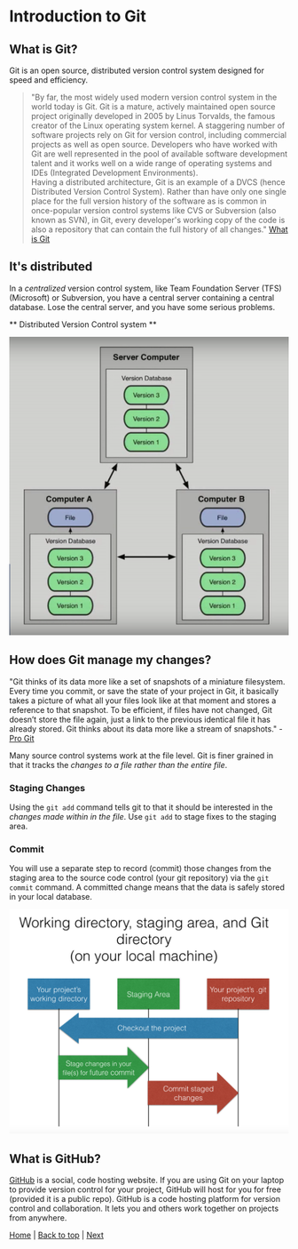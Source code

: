 # Introduction to Git

## What is Git?

Git is an open source, distributed version control system designed for speed and efficiency.

> "By far, the most widely used modern version control system in the world today is Git. Git is a mature, actively maintained open source project originally developed in 2005 by Linus Torvalds, the famous creator of the Linux operating system kernel. A staggering number of software projects rely on Git for version control, including commercial projects as well as open source. Developers who have worked with Git are well represented in the pool of available software development talent and it works well on a wide range of operating systems and IDEs (Integrated Development Environments).  
Having a distributed architecture, Git is an example of a DVCS (hence Distributed Version Control System). Rather than have only one single place for the full version history of the software as is common in once-popular version control systems like CVS or Subversion (also known as SVN), in Git, every developer's working copy of the code is also a repository that can contain the full history of all changes." [What is Git](https://www.atlassian.com/git/tutorials/what-is-git)

## It's distributed

In a _centralized_ version control system, like Team Foundation Server (TFS) (Microsoft) or Subversion, you have a central server containing a central database.  Lose the central server, and you have some serious problems.


** Distributed Version Control system **

![distributed](/static/assets/img/distributed-vcs.png)


## How does Git manage my changes?

"Git thinks of its data more like a set of snapshots of a miniature filesystem. Every time you commit, or save the state of your project in Git, it basically takes a picture of what all your files look like at that moment and stores a reference to that snapshot. To be efficient, if files have not changed, Git doesn’t store the file again, just a link to the previous identical file it has already stored. Git thinks about its data more like a stream of snapshots." - [Pro Git](https://git-scm.com/book/en/v2/Getting-Started-Git-Basics)

Many source control systems work at the file level.  Git is finer grained in that it tracks the _changes to a file rather than the entire file_.

### Staging Changes

Using the `git add` command tells git to that it should be interested in the  _changes made within in the file_.  Use `git add` to stage fixes to the staging area.  

### Commit

You will use a separate step to record (commit) those changes from the staging area to the source code control (your git repository) via the `git commit` command.  A committed change means that the data is safely stored in your local database.

![Git stage diagram](/static/assets/img/git-stage-diagram.png)

## What is GitHub?

[GitHub](https://github.com/) is a social, code hosting website.  If you are using Git on your laptop to provide version control for your project, GitHub will host for you for free (provided it is a public repo). GitHub is a code hosting platform for version control and collaboration. It lets you and others work together on projects from anywhere.


[Home](/)  |  [Back to top](/intro/)  |  [Next](/intro/1)
